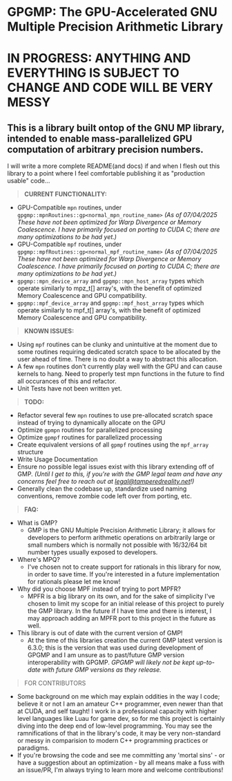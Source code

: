 # **GPGMP:** The GPU-Accelerated GNU Multiple Precision Arithmetic Library

# IN PROGRESS: ANYTHING AND EVERYTHING IS SUBJECT TO CHANGE AND CODE WILL BE VERY MESSY

## This is a library built ontop of the GNU MP library, intended to enable mass-parallelized GPU computation of arbitrary precision numbers.

I will write a more complete README(and docs) if and when I flesh out this library to a point where I feel comfortable publishing it as "production usable" code...

> **CURRENT FUNCTIONALITY:**
- GPU-Compatible `mpn` routines, under `gpgmp::mpnRoutines::gp<normal_mpn_routine_name>` *(As of 07/04/2025 These have not been optimized for Warp Divergence or Memory Coalescence. I have primarily focused on porting to CUDA C; there are many optimizations to be had yet.)*
- GPU-Compatible `mpf` routines, under `gpgmp::mpfRoutines::gp<normal_mpf_routine_name>` *(As of 07/04/2025 These have not been optimized for Warp Divergence or Memory Coalescence. I have primarily focused on porting to CUDA C; there are many optimizations to be had yet.)*
- `gpgmp::mpn_device_array` and `gpgmp::mpn_host_array` types which operate similarly to mpz_t[] array's, with the benefit of optimized Memory Coalescence and GPU compatibility.
- `gpgmp::mpf_device_array` and `gpgmp::mpf_host_array` types which operate similarly to mpf_t[] array's, with the benefit of optimized Memory Coalescence and GPU compatibility.

> **KNOWN ISSUES:**
- Using `mpf` routines can be clunky and unintuitive at the moment due to some routines requiring dedicated scratch space to be allocated by the user ahead of time. There is no doubt a way to abstract this allocation.
- A few `mpn` routines don't currently play well with the GPU and can cause kernels to hang. Need to properly test mpn functions in the future to find all occurances of this and refactor.
- Unit Tests have not been written yet.

> **TODO:**
- Refactor several few `mpn` routines to use pre-allocated scratch space instead of trying to dynamically allocate on the GPU
- Optimize `gpmpn` routines for parallelized processing
- Optimize `gpmpf` routines for parallelized processing
- Create equivalent versions of all `gpmpf` routines using the `mpf_array` structure
- Write Usage Documentation
- Ensure no possible legal issues exist with this library extending off of GMP. *(Until I get to this, if you're with the GMP legal team and have any concerns feel free to reach out at legal@tamperedreality.net!)*
- Generally clean the codebase up, standardize used naming conventions, remove zombie code left over from porting, etc.


> **FAQ:**
- What is GMP?
  - GMP is the GNU Multiple Precision Arithmetic Library; it allows for developers to perform arithmetic operations on arbitrarily large or small numbers which is normally not possible with 16/32/64 bit number types usually exposed to developers.
- Where's MPQ?
  - I've chosen not to create support for rationals in this library for now, in order to save time. If you're interested in a future implementation for rationals please let me know!
- Why did you choose MPF instead of trying to port MPFR?
  - MPFR is a big library on its own, and for the sake of simplicity I've chosen to limit my scope for an initial release of this project to purely the GMP library. In the future if I have time and there is interest, I may approach adding an MPFR port to this project in the future as well.
- This library is out of date with the current version of GMP!
  - At the time of this libraries creation the current GMP latest version is 6.3.0; this is the version that was used during development of GPGMP and I am unsure as to past/future GMP version interoperability with GPGMP. *GPGMP will likely not be kept up-to-date with future GMP versions as they release.*

> FOR CONTRIBUTORS

- Some background on me which may explain oddities in the way I code; believe it or not I am an amateur C++ programmer, even newer than that at CUDA, and self taught! I work in a professional capacity with higher level languages like Luau for game dev, so for me this project is certainly diving into the deep end of low-level programming. You may see the ramnifications of that in the library's code, it may be very non-standard or messy in comparision to modern C++ programming practices or paradigms.
- If you're browsing the code and see me committing any 'mortal sins' - or have a suggestion about an optimization - by all means make a fuss with an issue/PR, I'm always trying to learn more and welcome contributions!